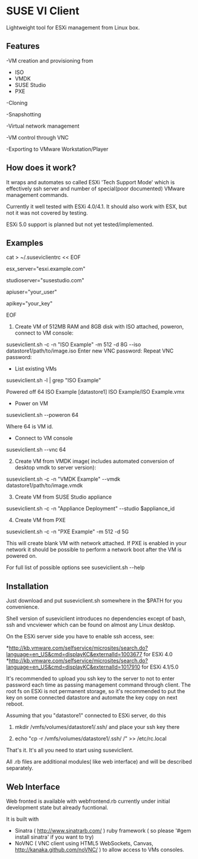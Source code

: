 SUSE VI Client
==============

Lightweight tool for ESXi management from Linux box.


Features
--------

-VM creation and provisioning from

* ISO 
* VMDK
* SUSE Studio
* PXE 

-Cloning

-Snapshotting

-Virtual network management

-VM control through VNC

-Exporting to VMware Workstation/Player

How does it work?
-----------------

It wraps and automates so called ESXi 'Tech Support Mode' which is effectively ssh server and number of special(poor documented) VMware  management commands.

Currently it well tested with ESXi 4.0/4.1. It should also work with ESX, but not it was not covered by testing.

ESXi 5.0 support is planned but not yet tested/implemented.

Examples
--------

cat > ~/.suseviclientrc << EOF

esx_server="esxi.example.com"

studioserver="susestudio.com"

apiuser="your_user"

apikey="your_key"

EOF

1) Create VM of 512MB RAM and 8GB disk with ISO attached, poweron, connect to VM console:

suseviclient.sh -c -n "ISO Example" -m 512 -d 8G --iso datastore1/path/to/image.iso
Enter new VNC password:
Repeat VNC password:

* List existing VMs

suseviclient.sh -l | grep "ISO Example"

Powered off      64     ISO Example          [datastore1] ISO Example/ISO Example.vmx

* Power on VM

suseviclient.sh --poweron 64

Where 64 is VM id.

* Connect to VM console

suseviclient.sh --vnc 64

2) Create VM from VMDK image( includes automated conversion of desktop vmdk to server version):

suseviclient.sh -c -n "VMDK Example" --vmdk datastore1/path/to/image.vmdk

3) Create VM from SUSE Studio appliance

suseviclient.sh -c -n "Appliance Deployment" --studio $appliance_id

4) Create VM from PXE 

suseviclient.sh -c -n "PXE Example" -m 512 -d 5G

This will create blank VM with network attached. If PXE is enabled in your network it should be possible to perform a network boot after the VM is powered on.

For full list of possible options see suseviclient.sh --help

Installation
------------

Just download and  put suseviclient.sh somewhere in the $PATH for you convenience.

Shell version of suseviclient introduces no dependencies except of bash, ssh and vncviewer which can be found on almost any Linux desktop.


On the ESXi server side you have to enable ssh access, see: 

*http://kb.vmware.com/selfservice/microsites/search.do?language=en_US&cmd=displayKC&externalId=1003677 for ESXi 4.0
*http://kb.vmware.com/selfservice/microsites/search.do?language=en_US&cmd=displayKC&externalId=1017910 for ESXi 4.1/5.0

It's recommended to upload you ssh key to the server to not to enter password each time as passing management command through client.
The root fs on ESXi is not permanent storage, so it's recommended to put the key on some connected datastore and automate the key copy on next reboot.

Assuming that you "datastore1" connected to ESXi server, do this

1. mkdir /vmfs/volumes/datastore1/.ssh/ and place your ssh key there

2. echo "cp -r /vmfs/volumes/datastore1/.ssh/ /" >> /etc/rc.local

That's it. It's all you need to start using suseviclient.

All .rb files are additional modules( like web interface) and will be described separately.

Web Interface
-------------

Web fronted is available with webfrontend.rb currently under initial development state but already fucntional.

It is built with 

* Sinatra ( http://www.sinatrarb.com/ ) ruby framework ( so please '#gem install sinatra' if you want to try) 
* NoVNC ( VNC client using HTML5 WebSockets, Canvas,  http://kanaka.github.com/noVNC/ ) to allow access to VMs consoles.
